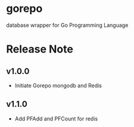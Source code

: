 # gorepo
database wrapper for Go Programming Language

# Release Note #
## v1.0.0 ##
- Initiate Gorepo mongodb and Redis
  
## v1.1.0 ##
- Add PFAdd and PFCount for redis